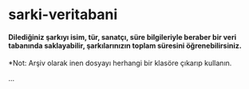 # sarki-veritabani

#### Dilediğiniz şarkıyı isim, tür, sanatçı, süre bilgileriyle beraber bir veri tabanında saklayabilir, şarkılarınızın toplam süresini öğrenebilirsiniz.

*Not: Arşiv olarak inen dosyayı herhangi bir klasöre çıkarıp kullanın.

...
